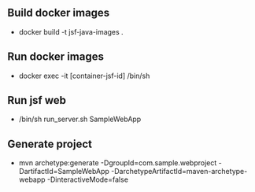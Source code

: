 ## Build docker images

- docker build -t jsf-java-images .

## Run docker images

- docker exec -it [container-jsf-id] /bin/sh

## Run jsf web

- /bin/sh run_server.sh SampleWebApp

## Generate project

- mvn archetype:generate -DgroupId=com.sample.webproject -DartifactId=SampleWebApp -DarchetypeArtifactId=maven-archetype-webapp -DinteractiveMode=false

